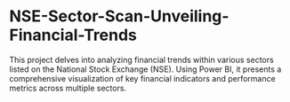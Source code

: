 # NSE-Sector-Scan-Unveiling-Financial-Trends
This project delves into analyzing financial trends within various sectors listed on the National Stock Exchange (NSE). Using Power BI, it presents a comprehensive visualization of key financial indicators and performance metrics across multiple sectors.
